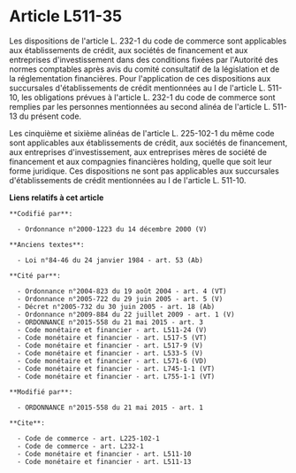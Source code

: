 # Article L511-35

Les dispositions de l'article L. 232-1 du code de commerce sont applicables aux établissements de crédit, aux sociétés de
financement et aux entreprises d'investissement dans des conditions fixées par l'Autorité des normes comptables après avis du
comité consultatif de la législation et de la réglementation financières. Pour l'application de ces dispositions aux
succursales d'établissements de crédit mentionnées au I de l'article L. 511-10, les obligations prévues à l'article L. 232-1
du code de commerce sont remplies par les personnes mentionnées au second alinéa de l'article L. 511-13 du présent code. 

Les cinquième et sixième alinéas de l'article L. 225-102-1 du même code sont applicables aux établissements de crédit, aux
sociétés de financement, aux entreprises d'investissement, aux entreprises mères de société de financement et aux compagnies
financières holding, quelle que soit leur forme juridique. Ces dispositions ne sont pas applicables aux succursales
d'établissements de crédit mentionnées au I de l'article L. 511-10.

**Liens relatifs à cet article**

	**Codifié par**:

	  - Ordonnance n°2000-1223 du 14 décembre 2000 (V)

	**Anciens textes**:

	  - Loi n°84-46 du 24 janvier 1984 - art. 53 (Ab)

	**Cité par**:

	  - Ordonnance n°2004-823 du 19 août 2004 - art. 4 (VT)
	  - Ordonnance n°2005-722 du 29 juin 2005 - art. 5 (V)
	  - Décret n°2005-732 du 30 juin 2005 - art. 18 (Ab)
	  - Ordonnance n°2009-884 du 22 juillet 2009 - art. 1 (V)
	  - ORDONNANCE n°2015-558 du 21 mai 2015 - art. 3
	  - Code monétaire et financier - art. L511-24 (V)
	  - Code monétaire et financier - art. L517-5 (VT)
	  - Code monétaire et financier - art. L517-9 (V)
	  - Code monétaire et financier - art. L533-5 (V)
	  - Code monétaire et financier - art. L571-6 (VD)
	  - Code monétaire et financier - art. L745-1-1 (VT)
	  - Code monétaire et financier - art. L755-1-1 (VT)

	**Modifié par**:

	  - ORDONNANCE n°2015-558 du 21 mai 2015 - art. 1

	**Cite**:

	  - Code de commerce - art. L225-102-1
	  - Code de commerce - art. L232-1
	  - Code monétaire et financier - art. L511-10
	  - Code monétaire et financier - art. L511-13
